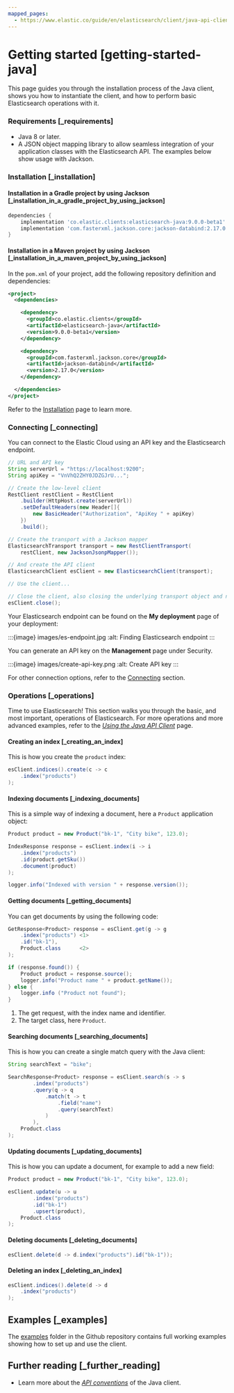 ```yaml
---
mapped_pages:
  - https://www.elastic.co/guide/en/elasticsearch/client/java-api-client/current/getting-started-java.html
---
```


# Getting started [getting-started-java]

This page guides you through the installation process of the Java client, shows you how to instantiate the client, and how to perform basic Elasticsearch operations with it.


### Requirements [_requirements]

* Java 8 or later.
* A JSON object mapping library to allow seamless integration of your application classes with the Elasticsearch API. The examples below show usage with Jackson.


### Installation [_installation]


#### Installation in a Gradle project by using Jackson [_installation_in_a_gradle_project_by_using_jackson]

```groovy
dependencies {
    implementation 'co.elastic.clients:elasticsearch-java:9.0.0-beta1'
    implementation 'com.fasterxml.jackson.core:jackson-databind:2.17.0'
}
```


#### Installation in a Maven project by using Jackson [_installation_in_a_maven_project_by_using_jackson]

In the `pom.xml` of your project, add the following repository definition and dependencies:

```xml
<project>
  <dependencies>

    <dependency>
      <groupId>co.elastic.clients</groupId>
      <artifactId>elasticsearch-java</artifactId>
      <version>9.0.0-beta1</version>
    </dependency>

    <dependency>
      <groupId>com.fasterxml.jackson.core</groupId>
      <artifactId>jackson-databind</artifactId>
      <version>2.17.0</version>
    </dependency>

  </dependencies>
</project>
```

Refer to the [Installation](/reference/installation.md) page to learn more.


### Connecting [_connecting]

You can connect to the Elastic Cloud using an API key and the Elasticsearch endpoint.

```java
// URL and API key
String serverUrl = "https://localhost:9200";
String apiKey = "VnVhQ2ZHY0JDZGJrU...";

// Create the low-level client
RestClient restClient = RestClient
    .builder(HttpHost.create(serverUrl))
    .setDefaultHeaders(new Header[]{
        new BasicHeader("Authorization", "ApiKey " + apiKey)
    })
    .build();

// Create the transport with a Jackson mapper
ElasticsearchTransport transport = new RestClientTransport(
    restClient, new JacksonJsonpMapper());

// And create the API client
ElasticsearchClient esClient = new ElasticsearchClient(transport);

// Use the client...

// Close the client, also closing the underlying transport object and network connections.
esClient.close();
```

Your Elasticsearch endpoint can be found on the **My deployment** page of your deployment:

:::{image} images/es-endpoint.jpg
:alt: Finding Elasticsearch endpoint
:::

You can generate an API key on the **Management** page under Security.

:::{image} images/create-api-key.png
:alt: Create API key
:::

For other connection options, refer to the [Connecting](/reference/connecting.md) section.


### Operations [_operations]

Time to use Elasticsearch! This section walks you through the basic, and most important, operations of Elasticsearch. For more operations and more advanced examples, refer to the [*Using the Java API Client*](/reference/using-java-api-client.md) page.


#### Creating an index [_creating_an_index]

This is how you create the `product` index:

```java
esClient.indices().create(c -> c
    .index("products")
);
```


#### Indexing documents [_indexing_documents]

This is a simple way of indexing a document, here a `Product` application object:

```java
Product product = new Product("bk-1", "City bike", 123.0);

IndexResponse response = esClient.index(i -> i
    .index("products")
    .id(product.getSku())
    .document(product)
);

logger.info("Indexed with version " + response.version());
```


#### Getting documents [_getting_documents]

You can get documents by using the following code:

```java
GetResponse<Product> response = esClient.get(g -> g
    .index("products") <1>
    .id("bk-1"),
    Product.class      <2>
);

if (response.found()) {
    Product product = response.source();
    logger.info("Product name " + product.getName());
} else {
    logger.info ("Product not found");
}
```

1. The get request, with the index name and identifier.
2. The target class, here `Product`.



#### Searching documents [_searching_documents]

This is how you can create a single match query with the Java client:

```java
String searchText = "bike";

SearchResponse<Product> response = esClient.search(s -> s
        .index("products")
        .query(q -> q
            .match(t -> t
                .field("name")
                .query(searchText)
            )
        ),
    Product.class
);
```


#### Updating documents [_updating_documents]

This is how you can update a document, for example to add a new field:

```java
Product product = new Product("bk-1", "City bike", 123.0);

esClient.update(u -> u
        .index("products")
        .id("bk-1")
        .upsert(product),
    Product.class
);
```


#### Deleting documents [_deleting_documents]

```java
esClient.delete(d -> d.index("products").id("bk-1"));
```


#### Deleting an index [_deleting_an_index]

```java
esClient.indices().delete(d -> d
    .index("products")
);
```


## Examples [_examples]

The [examples](https://github.com/elastic/elasticsearch-java/tree/main/examples) folder in the Github repository contains full working examples showing how to set up and use the client.


## Further reading [_further_reading]

* Learn more about the [*API conventions*](/reference/api-conventions.md) of the Java client.
